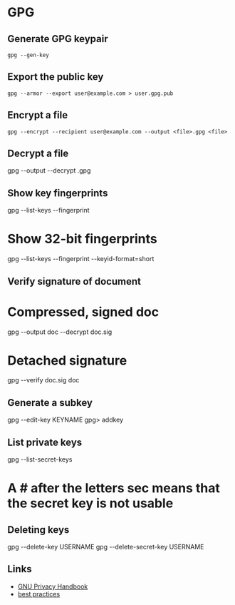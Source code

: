 # GPG
Generate GPG keypair
--------------------
```
gpg --gen-key
```

Export the public key
---------------------

```
gpg --armor --export user@example.com > user.gpg.pub
```

Encrypt a file
--------------
	gpg --encrypt --recipient user@example.com --output <file>.gpg <file>

Decrypt a file
--------------



  gpg --output <file> --decrypt <file>.gpg

Show key fingerprints
---------------------



 gpg --list-keys --fingerprint
 # Show 32-bit fingerprints
 gpg --list-keys --fingerprint --keyid-format=short


Verify signature of document
----------------------------



 # Compressed, signed doc
 gpg --output doc --decrypt doc.sig
 # Detached signature
 gpg --verify doc.sig doc

Generate a subkey
-----------------



  gpg --edit-key KEYNAME
  gpg> addkey

List private keys
-----------------



  gpg --list-secret-keys
  # A # after the letters sec means that the secret key is not usable

Deleting keys
-------------



  gpg --delete-key USERNAME
  gpg --delete-secret-key USERNAME

Links
-----

* [GNU Privacy Handbook](https://www.gnupg.org/gph/en/manual.html)
* [best practices](https://riseup.net/en/security/message-security/openpgp/best-practices)


